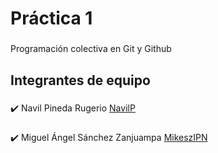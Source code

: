 <h1 align="left">Práctica 1</h1>

###

<p align="left">Programación colectiva en Git y Github</p>

###

<h2 align="left">Integrantes de equipo</h2>

###

<p align="left">✔️ Navil Pineda Rugerio <a href="https://github.com/NavilP">NavilP</a> </p>

###

<p align="left">✔️ Miguel Ángel Sánchez Zanjuampa <a href="https://github.com/MikeszIPN">MikeszIPN</a> </p>

###

<h2 align="left"></h2>

###

<div align="left">
</div>

###